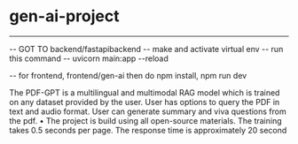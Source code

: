 ﻿# gen-ai-project
----------------
-- GOT TO backend/fastapibackend
-- make and activate virtual env 
-- run this command 
-- uvicorn main:app --reload


-- for frontend, frontend/gen-ai then 
do npm install, npm run dev


 The PDF-GPT is a multilingual and multimodal RAG model which is trained on any dataset provided by the user. User has options to query the PDF in text and audio format. User can generate summary and viva questions from the pdf.
• The project is build using all open-source materials. The training takes 0.5 seconds per page. The response time is approximately 20 second
